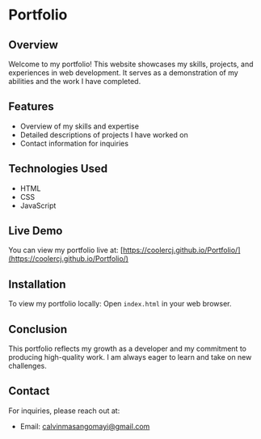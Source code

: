# Portfolio

## Overview

Welcome to my portfolio! This website showcases my skills, projects, and experiences in web development. It serves as a demonstration of my abilities and the work I have completed.

## Features

- Overview of my skills and expertise
- Detailed descriptions of projects I have worked on
- Contact information for inquiries

## Technologies Used

- HTML
- CSS
- JavaScript

## Live Demo

You can view my portfolio live at:
[https://coolercj.github.io/Portfolio/](https://coolercj.github.io/Portfolio/)

## Installation

To view my portfolio locally:
Open `index.html` in your web browser.

## Conclusion

This portfolio reflects my growth as a developer and my commitment to producing high-quality work. I am always eager to learn and take on new challenges.

## Contact

For inquiries, please reach out at:

- Email: [calvinmasangomayi@gmail.com](mailto:calvinmasangomayi@gmail.com)
